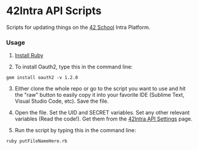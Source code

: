 # 42Intra API Scripts
Scripts for updating things on the [42 School](https://www.42.us.org/)  Intra Platform.

### Usage

1. [Install Ruby](https://www.ruby-lang.org/en/documentation/installation/)

2. To install Oauth2, type this in the command line:
```
gem install oauth2 -v 1.2.0
```
3. Either clone the whole repo or go to the script you want to use and hit the "raw" button to easily copy it into your favorite IDE (Sublime Text, Visual Studio Code, etc). Save the file.

4. Open the file. Set the UID and SECRET variables. Set any other relevant variables (Read the code!). Get them from the [42Intra API Settings](https://profile.intra.42.fr/oauth/applications) page. 

5. Run the script by typing this in the command line:
```
ruby putFileNameHere.rb
```
